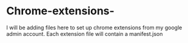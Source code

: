 # Chrome-extensions-
I will be adding files here to set up chrome extensions from my google admin account. Each extension file will contain a manifest.json 
